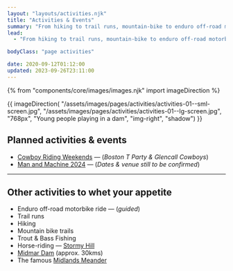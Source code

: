 ```yaml
---
layout: "layouts/activities.njk"
title: "Activities & Events"
summary: "From hiking to trail runs, mountain-bike to enduro off-road motorbike rides, trout and bass fishing to horse-rides &mdash; whatever your outdoor fancy, there are plenty of activities & events on offer for you to enjoy in our beautiful surrounding area."
lead:
  - "From hiking to trail runs, mountain-bike to enduro off-road motorbike rides, trout and bass fishing to horse-rides &mdash; whatever your outdoor fancy, there are plenty of activities & events on offer for you to enjoy in our beautiful surrounding area."

bodyClass: "page activities"

date: 2020-09-12T01:12:00
updated: 2023-09-26T23:11:00
---
```


{% from "components/core/images/images.njk" import imageDirection %}

{{ imageDirection(
  "/assets/images/pages/activities/activities-01--sml-screen.jpg",
  "/assets/images/pages/activities/activities-01--lg-screen.jpg",
  "768px",
  "Young people playing in a dam",
  "img-right",
  "shadow")
}}

## Planned activities & events

* [Cowboy Riding Weekends](/activities/cowboy-riding-weekends) &mdash; (*Boston T Party & Glencall Cowboys*)
* [Man and Machine 2024](https://manandmachinesa.wordpress.com/) &mdash; (*Dates & venue still to be confirmed*)

---

## Other activities to whet your appetite

* Enduro off-road motorbike ride &mdash; (*guided*)
* Trail runs
* Hiking
* Mountain bike trails
* Trout & Bass Fishing
* Horse-riding &mdash; [Stormy Hill][1]
* [Midmar Dam][2] (approx. 30kms)
* The famous [Midlands Meander][3]


[1]: http://www.stormyhill.co.za/
[2]: http://www.sa-venues.com/game-reserves/kzn_midmar-dam.htm
[3]: https://midlandsmeander.co.za/
